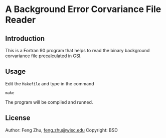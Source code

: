 # A Background Error Corvariance File Reader

## Introduction

This is a Fortran 90 program that helps to read the binary background
corvariance file precalculated in GSI.

## Usage
Edit the `Makefile` and type in the command
```
make
```
The program will be compiled and runned.

## License
Author: Feng Zhu, feng.zhu@wisc.edu
Copyright: BSD
